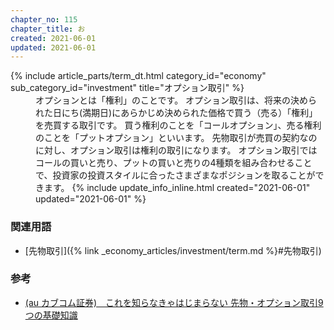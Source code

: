 ```yaml
---
chapter_no: 115
chapter_title: お
created: 2021-06-01
updated: 2021-06-01
---
```

<dl>
  {% include article_parts/term_dt.html category_id="economy" sub_category_id="investment" title="オプション取引" %}
  <dd markdown="span">
  オプションとは「権利」のことです。  
  オプション取引は、将来の決められた日にち(満期日)にあらかじめ決められた価格で買う（売る）「権利」を売買する取引です。  
  買う権利のことを「コールオプション」、売る権利のことを「プットオプション」といいます。  
  先物取引が売買の契約なのに対し、オプション取引は権利の取引になります。  
  オプション取引ではコールの買いと売り、プットの買いと売りの4種類を組み合わせることで、投資家の投資スタイルに合ったさまざまなポジションを取ることができます。
  {% include update_info_inline.html created="2021-06-01" updated="2021-06-01" %}
  </dd>
</dl>

### 関連用語
- [先物取引]({% link _economy_articles/investment/term.md %}#先物取引)

### 参考
- [(au カブコム証券)　これを知らなきゃはじまらない 先物・オプション取引9つの基礎知識](https://kabu.com/first/fop.html)
